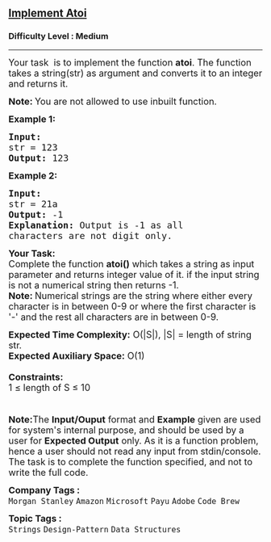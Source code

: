 <h2><a href="https://practice.geeksforgeeks.org/problems/implement-atoi/1?page=1&category=Strings&sortBy=submissions">Implement Atoi</a></h2><h3>Difficulty Level : Medium</h3><hr><div class="problems_problem_content__Xm_eO"><p><span style="font-size: 18px;">Your task &nbsp;is to implement the function <strong>atoi</strong>. The function takes a string(str) as&nbsp;argument and converts it to an integer and returns it.</span></p>
<p><span style="font-size: 18px;"><strong>Note:&nbsp;</strong>You are not allowed to use inbuilt function.</span></p>
<p><span style="font-size: 18px;"><strong>Example 1:</strong></span></p>
<pre><span style="font-size: 18px;"><strong>Input:
</strong>str = 123
<strong>Output: </strong>123
</span></pre>
<p><span style="font-size: 18px;"><strong>Example 2:</strong></span></p>
<pre><span style="font-size: 18px;"><strong>Input:
</strong>str = 21a
<strong>Output: </strong>-1<strong>
Explanation: </strong>Output is -1 as all
characters are not digit only.
</span></pre>
<p><span style="font-size: 18px;"><strong>Your Task:</strong><br>Complete the function&nbsp;<strong>atoi()</strong>&nbsp;which takes a string as input parameter and returns integer value of it.&nbsp;if the input string is not a numerical string then returns -1.<br><strong>Note:&nbsp;</strong>Numerical strings are the string where either every character is in between 0-9 or where the first character is '-' and the rest all characters are in between 0-9.</span></p>
<p><span style="font-size: 18px;"><strong>Expected Time Complexity:</strong>&nbsp;O(|S|), |S| = length of string str.<br><strong>Expected Auxiliary Space:</strong>&nbsp;O(1)<br><br><strong>Constraints:</strong><br>1 ≤ length of S ≤ 10<br><br><br><strong>Note:</strong>The&nbsp;<strong>Input/Ouput</strong>&nbsp;format and&nbsp;<strong>Example</strong>&nbsp;given are used for system's internal purpose, and should be used by a user for&nbsp;<strong>Expected Output</strong>&nbsp;only. As it is a function problem, hence a user should not read any input from stdin/console. The task is to complete the function specified, and not to write the full code.</span></p></div><p><span style=font-size:18px><strong>Company Tags : </strong><br><code>Morgan Stanley</code>&nbsp;<code>Amazon</code>&nbsp;<code>Microsoft</code>&nbsp;<code>Payu</code>&nbsp;<code>Adobe</code>&nbsp;<code>Code Brew</code>&nbsp;<br><p><span style=font-size:18px><strong>Topic Tags : </strong><br><code>Strings</code>&nbsp;<code>Design-Pattern</code>&nbsp;<code>Data Structures</code>&nbsp;